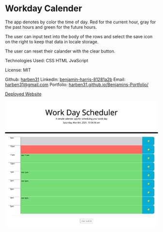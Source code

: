 # Workday Calender


The app denotes by color the time of day. Red for the current hour, gray for the past hours and green for the future hours.

The user can input text into the body of the rows and select the save icon on the right to keep that data in locale storage. 

The user can reset their calander with the clear button. 

Technologies Used:
CSS
HTML
JvaScript

License: MIT

Github: [harben31](https://github.com/harben31)
LinkedIn: [benjamin-harris-81281a2b](https://www.linkedin.com/in/benjamin-harris-81281a2b/)
Email: [harben31@gmail.com](mailto:harben31@gmail.com)
Portfolio: [harben31.github.io/Benjamins-Portfolio/](https://harben31.github.io/Benjamins-Portfolio/)

[Deployed Website](https://harben31.github.io/bbh_homework_wk_5/)

![Screenshot](./assets/images/screenshot1.png)
